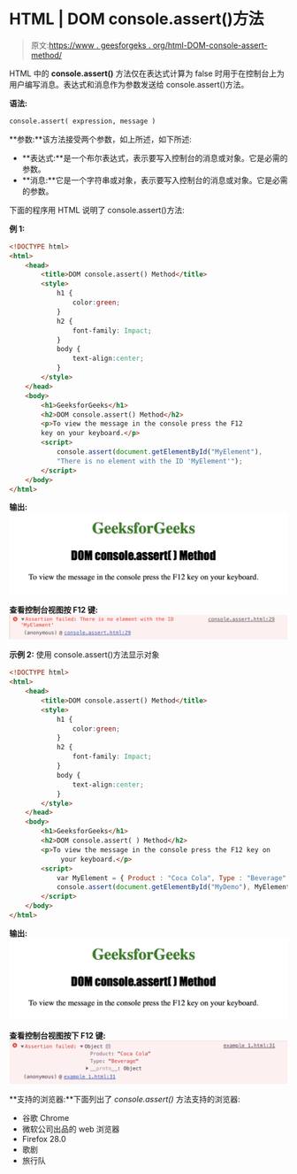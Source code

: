# HTML | DOM console.assert()方法

> 原文:[https://www . geesforgeks . org/html-DOM-console-assert-method/](https://www.geeksforgeeks.org/html-dom-console-assert-method/)

HTML 中的 **console.assert()** 方法仅在表达式计算为 false 时用于在控制台上为用户编写消息。表达式和消息作为参数发送给 console.assert()方法。

**语法:**

```html
console.assert( expression, message )
```

**参数:**该方法接受两个参数，如上所述，如下所述:

*   **表达式:**是一个布尔表达式，表示要写入控制台的消息或对象。它是必需的参数。
*   **消息:**它是一个字符串或对象，表示要写入控制台的消息或对象。它是必需的参数。

下面的程序用 HTML 说明了 console.assert()方法:

**例 1:**

```html
<!DOCTYPE html>
<html>
    <head> 
        <title>DOM console.assert() Method</title> 
        <style> 
            h1 { 
                color:green; 
            } 
            h2 {
                font-family: Impact;
            }
            body { 
                text-align:center; 
            } 
        </style> 
    </head>
    <body>
        <h1>GeeksforGeeks</h1> 
        <h2>DOM console.assert() Method</h2> 
        <p>To view the message in the console press the F12
        key on your keyboard.</p>
        <script>
            console.assert(document.getElementById("MyElement"), 
            "There is no element with the ID 'MyElement'");
        </script>
    </body>
</html>                    
```

**输出:**
![](img/9351da9716cf95a35458b9b54a677af8.png)

**查看控制台视图按 F12 键:**
![](img/a55a3faab7c1f3b464d0ad9e51b16282.png)

**示例 2:** 使用 console.assert()方法显示对象

```html
<!DOCTYPE html>
<html>
    <head> 
        <title>DOM console.assert() Method</title> 
        <style> 
            h1 { 
                color:green; 
            } 
            h2 {
                font-family: Impact;
            }
            body { 
                text-align:center; 
            } 
        </style> 
    </head>
    <body>
        <h1>GeeksforGeeks</h1> 
        <h2>DOM console.assert( ) Method</h2> 
        <p>To view the message in the console press the F12 key on 
             your keyboard.</p>
        <script>
            var MyElement = { Product : "Coca Cola", Type : "Beverage" };
            console.assert(document.getElementById("MyDemo"), MyElement);
        </script>
    </body>
</html>                    
```

**输出:**
![](img/9351da9716cf95a35458b9b54a677af8.png)

**查看控制台视图按下 F12 键:**
![](img/e8ee63870416320e2e8117a4e7cb47eb.png)

**支持的浏览器:**下面列出了 *console.assert()* 方法支持的浏览器:

*   谷歌 Chrome
*   微软公司出品的 web 浏览器
*   Firefox 28.0
*   歌剧
*   旅行队